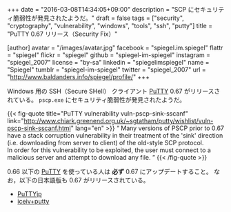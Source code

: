 +++
date = "2016-03-08T14:34:05+09:00"
description = "SCP にセキュリティ脆弱性が発見されたようだ。"
draft = false
tags = ["security", "cryptography", "vulnerability", "windows", "tools", "ssh", "putty"]
title = "PuTTY 0.67 リリース（Security Fix）"

[author]
  avatar = "/images/avatar.jpg"
  facebook = "spiegel.im.spiegel"
  flattr = "spiegel"
  flickr = "spiegel"
  github = "spiegel-im-spiegel"
  instagram = "spiegel_2007"
  license = "by-sa"
  linkedin = "spiegelimspiegel"
  name = "Spiegel"
  tumblr = "spiegel-im-spiegel"
  twitter = "spiegel_2007"
  url = "http://www.baldanders.info/spiegel/profile/"
+++

Windows 用の SSH（Secure SHell） クライアント [PuTTY] 0.67 がリリースされている。
`pscp.exe` にセキュリティ脆弱性が発見されたようだ。

{{< fig-quote title="PuTTY vulnerability vuln-pscp-sink-sscanf" link="http://www.chiark.greenend.org.uk/~sgtatham/putty/wishlist/vuln-pscp-sink-sscanf.html" lang="en" >}}
<q> Many versions of PSCP prior to 0.67 have a stack corruption vulnerability in their treatment of the 'sink' direction (i.e. downloading from server to client) of the old-style SCP protocol.<br>
In order for this vulnerability to be exploited, the user must connect to a malicious server and attempt to download any file. </q>
{{< /fig-quote >}}

0.66 以下の [PuTTY] を使っている人は **必ず** 0.67 にアップデートすること。
なお，以下の日本語版も 0.67 がリリースされている。

- [PuTTYjp](http://hp.vector.co.jp/authors/VA024651/PuTTYkj.html "hdk の自作ソフトの紹介 | PuTTYjp")
- [iceiv+putty](http://ice.hotmint.com/putty/ "iceiv+putty")

[PuTTY]: http://www.chiark.greenend.org.uk/~sgtatham/putty/ "PuTTY: a free telnet/ssh client"
